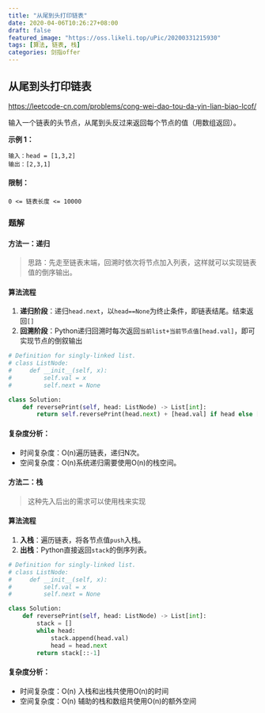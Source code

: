 ```yaml
---
title: "从尾到头打印链表"
date: 2020-04-06T10:26:27+08:00
draft: false
featured_image: "https://oss.likeli.top/uPic/20200331215930"
tags: [算法, 链表, 栈]
categories: 剑指offer
---
```


## 从尾到头打印链表

https://leetcode-cn.com/problems/cong-wei-dao-tou-da-yin-lian-biao-lcof/

输入一个链表的头节点，从尾到头反过来返回每个节点的值（用数组返回）。

**示例 1：**

```
输入：head = [1,3,2]
输出：[2,3,1]
```

#### **限制：**

```
0 <= 链表长度 <= 10000
```



### 题解

#### 方法一：递归

> 思路：先走至链表末端，回溯时依次将节点加入列表，这样就可以实现链表值的倒序输出。

#### 算法流程

1. **递归阶段**：递归`head.next`，以`head==None`为终止条件，即链表结尾。结束返回`[]`
2. **回溯阶段**：Python递归回溯时每次返回`当前list+当前节点值[head.val]`，即可实现节点的倒叙输出

```python
# Definition for singly-linked list.
# class ListNode:
#     def __init__(self, x):
#         self.val = x
#         self.next = None

class Solution:
    def reversePrint(self, head: ListNode) -> List[int]:
        return self.reversePrint(head.next) + [head.val] if head else []

```

#### 复杂度分析：

* 时间复杂度：O(n)遍历链表，递归N次。
* 空间复杂度：O(n)系统递归需要使用O(n)的栈空间。



#### 方法二：栈

> 这种先入后出的需求可以使用栈来实现

#### 算法流程

1. **入栈**：遍历链表，将各节点值`push`入栈。
2. **出栈**：Python直接返回`stack`的倒序列表。

```python
# Definition for singly-linked list.
# class ListNode:
#     def __init__(self, x):
#         self.val = x
#         self.next = None

class Solution:
    def reversePrint(self, head: ListNode) -> List[int]:
        stack = []
        while head:
            stack.append(head.val)
            head = head.next
        return stack[::-1]
```

#### 复杂度分析：

* 时间复杂度：O(n) 入栈和出栈共使用O(n)的时间
* 空间复杂度：O(n) 辅助的栈和数组共使用O(n)的额外空间